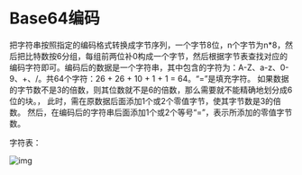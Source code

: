# Base64编码

把字符串按照指定的编码格式转换成字节序列，一个字节8位，n个字节为n*8，然后把比特数按6分组，每组前两位补0构成一个字节，然后根据字节表查找对应的编码字符即可。编码后的数据是一个字符串，其中包含的字符为：A-Z、a-z、0-9、+、/。共64个字符：26 + 26 + 10 + 1 + 1 = 64。“=”是填充字符。
如果数据的字节数不是3的倍数，则其位数就不是6的倍数，那么需要就不能精确地划分成6位的块。，
此时，需在原数据后面添加1个或2个零值字节，使其字节数是3的倍数。
然后，在编码后的字符串后面添加1个或2个等号“=”，表示所添加的零值字节数。

字符表：

![img](https://img-blog.csdn.net/20140225001055906?watermark/2/text/aHR0cDovL2Jsb2cuY3Nkbi5uZXQveHVlZmVuZzA3MDc=/font/5a6L5L2T/fontsize/400/fill/I0JBQkFCMA==/dissolve/70/gravity/SouthEast)
